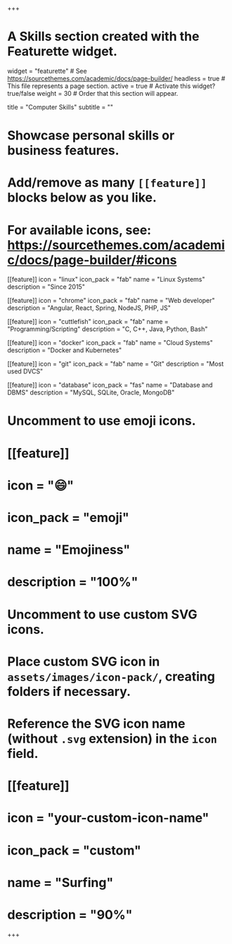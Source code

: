 +++
# A Skills section created with the Featurette widget.
widget = "featurette"  # See https://sourcethemes.com/academic/docs/page-builder/
headless = true  # This file represents a page section.
active = true  # Activate this widget? true/false
weight = 30  # Order that this section will appear.

title = "Computer Skills"
subtitle = ""

# Showcase personal skills or business features.
# 
# Add/remove as many `[[feature]]` blocks below as you like.
# 
# For available icons, see: https://sourcethemes.com/academic/docs/page-builder/#icons

  
[[feature]]
  icon = "linux"
  icon_pack = "fab"
  name = "Linux Systems"
  description = "Since 2015"

[[feature]]
  icon = "chrome"
  icon_pack = "fab"
  name = "Web developer"
  description = "Angular, React, Spring, NodeJS, PHP, JS"  

[[feature]]
  icon = "cuttlefish"
  icon_pack = "fab"
  name = "Programming/Scripting"
  description = "C, C++, Java, Python, Bash"

[[feature]]
  icon = "docker"
  icon_pack = "fab"
  name = "Cloud Systems"
  description = "Docker and Kubernetes"

[[feature]]
  icon = "git"
  icon_pack = "fab"
  name = "Git"
  description = "Most used DVCS"

[[feature]]
  icon = "database"
  icon_pack = "fas"
  name = "Database and DBMS"
  description = "MySQL, SQLite, Oracle, MongoDB"



# Uncomment to use emoji icons.
# [[feature]]
#  icon = ":smile:"
#  icon_pack = "emoji"
#  name = "Emojiness"
#  description = "100%"  

# Uncomment to use custom SVG icons.
# Place custom SVG icon in `assets/images/icon-pack/`, creating folders if necessary.
# Reference the SVG icon name (without `.svg` extension) in the `icon` field.
# [[feature]]
#  icon = "your-custom-icon-name"
#  icon_pack = "custom"
#  name = "Surfing"
#  description = "90%"

+++
